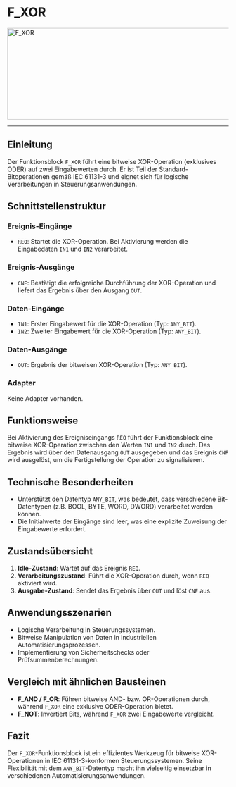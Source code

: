 # F_XOR

<img width="1149" height="208" alt="F_XOR" src="https://github.com/user-attachments/assets/5f3451b6-8e0a-479b-9d80-1af4d73f9e69" />

* * * * * * * * * *
## Einleitung
Der Funktionsblock `F_XOR` führt eine bitweise XOR-Operation (exklusives ODER) auf zwei Eingabewerten durch. Er ist Teil der Standard-Bitoperationen gemäß IEC 61131-3 und eignet sich für logische Verarbeitungen in Steuerungsanwendungen.

## Schnittstellenstruktur

### **Ereignis-Eingänge**
- `REQ`: Startet die XOR-Operation. Bei Aktivierung werden die Eingabedaten `IN1` und `IN2` verarbeitet.

### **Ereignis-Ausgänge**
- `CNF`: Bestätigt die erfolgreiche Durchführung der XOR-Operation und liefert das Ergebnis über den Ausgang `OUT`.

### **Daten-Eingänge**
- `IN1`: Erster Eingabewert für die XOR-Operation (Typ: `ANY_BIT`).
- `IN2`: Zweiter Eingabewert für die XOR-Operation (Typ: `ANY_BIT`).

### **Daten-Ausgänge**
- `OUT`: Ergebnis der bitweisen XOR-Operation (Typ: `ANY_BIT`).

### **Adapter**
Keine Adapter vorhanden.

## Funktionsweise
Bei Aktivierung des Ereigniseingangs `REQ` führt der Funktionsblock eine bitweise XOR-Operation zwischen den Werten `IN1` und `IN2` durch. Das Ergebnis wird über den Datenausgang `OUT` ausgegeben und das Ereignis `CNF` wird ausgelöst, um die Fertigstellung der Operation zu signalisieren.

## Technische Besonderheiten
- Unterstützt den Datentyp `ANY_BIT`, was bedeutet, dass verschiedene Bit-Datentypen (z.B. BOOL, BYTE, WORD, DWORD) verarbeitet werden können.
- Die Initialwerte der Eingänge sind leer, was eine explizite Zuweisung der Eingabewerte erfordert.

## Zustandsübersicht
1. **Idle-Zustand**: Wartet auf das Ereignis `REQ`.
2. **Verarbeitungszustand**: Führt die XOR-Operation durch, wenn `REQ` aktiviert wird.
3. **Ausgabe-Zustand**: Sendet das Ergebnis über `OUT` und löst `CNF` aus.

## Anwendungsszenarien
- Logische Verarbeitung in Steuerungssystemen.
- Bitweise Manipulation von Daten in industriellen Automatisierungsprozessen.
- Implementierung von Sicherheitschecks oder Prüfsummenberechnungen.

## Vergleich mit ähnlichen Bausteinen
- **F_AND / F_OR**: Führen bitweise AND- bzw. OR-Operationen durch, während `F_XOR` eine exklusive ODER-Operation bietet.
- **F_NOT**: Invertiert Bits, während `F_XOR` zwei Eingabewerte vergleicht.

## Fazit
Der `F_XOR`-Funktionsblock ist ein effizientes Werkzeug für bitweise XOR-Operationen in IEC 61131-3-konformen Steuerungssystemen. Seine Flexibilität mit dem `ANY_BIT`-Datentyp macht ihn vielseitig einsetzbar in verschiedenen Automatisierungsanwendungen.
